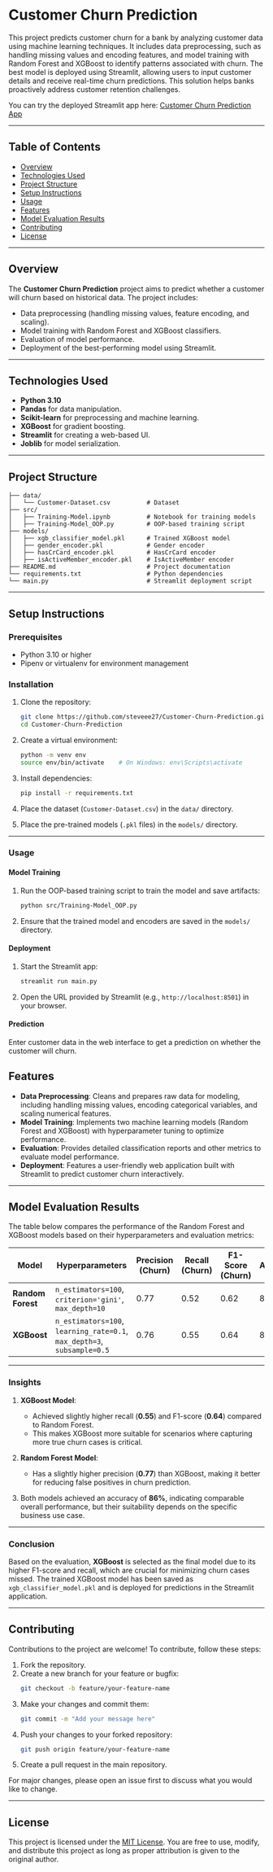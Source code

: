 # Customer Churn Prediction

This project predicts customer churn for a bank by analyzing customer data using machine learning techniques. It includes data preprocessing, such as handling missing values and encoding features, and model training with Random Forest and XGBoost to identify patterns associated with churn. The best model is deployed using Streamlit, allowing users to input customer details and receive real-time churn predictions. This solution helps banks proactively address customer retention challenges.

You can try the deployed Streamlit app here: [Customer Churn Prediction App](https://customer-churn-prediction-machine-learning.streamlit.app/)

---

## Table of Contents

- [Overview](#overview)
- [Technologies Used](#technologies-used)
- [Project Structure](#project-structure)
- [Setup Instructions](#setup-instructions)
- [Usage](#usage)
- [Features](#features)
- [Model Evaluation Results](#model-evaluation-results)
- [Contributing](#contributing)
- [License](#license)

---

## Overview

The **Customer Churn Prediction** project aims to predict whether a customer will churn based on historical data. The project includes:

- Data preprocessing (handling missing values, feature encoding, and scaling).
- Model training with Random Forest and XGBoost classifiers.
- Evaluation of model performance.
- Deployment of the best-performing model using Streamlit.

---

## Technologies Used

- **Python 3.10**
- **Pandas** for data manipulation.
- **Scikit-learn** for preprocessing and machine learning.
- **XGBoost** for gradient boosting.
- **Streamlit** for creating a web-based UI.
- **Joblib** for model serialization.

---

## Project Structure

```plaintext
├── data/
│   └── Customer-Dataset.csv          # Dataset
├── src/
│   ├── Training-Model.ipynb          # Notebook for training models
│   ├── Training-Model_OOP.py         # OOP-based training script
├── models/
│   ├── xgb_classifier_model.pkl      # Trained XGBoost model
│   ├── gender_encoder.pkl            # Gender encoder
│   ├── hasCrCard_encoder.pkl         # HasCrCard encoder
│   ├── isActiveMember_encoder.pkl    # IsActiveMember encoder
├── README.md                         # Project documentation
└── requirements.txt                  # Python dependencies
└── main.py                           # Streamlit deployment script
```

---

## Setup Instructions

### Prerequisites

- Python 3.10 or higher
- Pipenv or virtualenv for environment management

### Installation

1. Clone the repository:
    ```bash
    git clone https://github.com/steveee27/Customer-Churn-Prediction.git
    cd Customer-Churn-Prediction
    ```

2. Create a virtual environment:
    ```bash
    python -m venv env
    source env/bin/activate    # On Windows: env\Scripts\activate
    ```

3. Install dependencies:
    ```bash
    pip install -r requirements.txt
    ```

4. Place the dataset (`Customer-Dataset.csv`) in the `data/` directory.

5. Place the pre-trained models (`.pkl` files) in the `models/` directory.

---

### Usage

#### Model Training

1. Run the OOP-based training script to train the model and save artifacts:
    ```bash
    python src/Training-Model_OOP.py
    ```

2. Ensure that the trained model and encoders are saved in the `models/` directory.

#### Deployment

1. Start the Streamlit app:
    ```bash
    streamlit run main.py
    ```

2. Open the URL provided by Streamlit (e.g., `http://localhost:8501`) in your browser.

#### Prediction

Enter customer data in the web interface to get a prediction on whether the customer will churn.

## Features

- **Data Preprocessing**: Cleans and prepares raw data for modeling, including handling missing values, encoding categorical variables, and scaling numerical features.
- **Model Training**: Implements two machine learning models (Random Forest and XGBoost) with hyperparameter tuning to optimize performance.
- **Evaluation**: Provides detailed classification reports and other metrics to evaluate model performance.
- **Deployment**: Features a user-friendly web application built with Streamlit to predict customer churn interactively.

---

## Model Evaluation Results

The table below compares the performance of the Random Forest and XGBoost models based on their hyperparameters and evaluation metrics:

| **Model**        | **Hyperparameters**                                                                                      | **Precision (Churn)** | **Recall (Churn)** | **F1-Score (Churn)** | **Accuracy** |
|-------------------|---------------------------------------------------------------------------------------------------------|-----------------------|--------------------|----------------------|--------------|
| **Random Forest** | `n_estimators=100`, `criterion='gini'`, `max_depth=10`                                                 | 0.77                  | 0.52               | 0.62                 | 86%          |
| **XGBoost**       | `n_estimators=100`, `learning_rate=0.1`, `max_depth=3`, `subsample=0.5`                                 | 0.76                  | 0.55               | 0.64                 | 86%          |

---

### Insights

1. **XGBoost Model**:
   - Achieved slightly higher recall (**0.55**) and F1-score (**0.64**) compared to Random Forest.
   - This makes XGBoost more suitable for scenarios where capturing more true churn cases is critical.

2. **Random Forest Model**:
   - Has a slightly higher precision (**0.77**) than XGBoost, making it better for reducing false positives in churn prediction.

3. Both models achieved an accuracy of **86%**, indicating comparable overall performance, but their suitability depends on the specific business use case.

---

### Conclusion

Based on the evaluation, **XGBoost** is selected as the final model due to its higher F1-score and recall, which are crucial for minimizing churn cases missed. The trained XGBoost model has been saved as `xgb_classifier_model.pkl` and is deployed for predictions in the Streamlit application.

---

## Contributing

Contributions to the project are welcome! To contribute, follow these steps:

1. Fork the repository.
2. Create a new branch for your feature or bugfix:
    ```bash
    git checkout -b feature/your-feature-name
    ```
3. Make your changes and commit them:
    ```bash
    git commit -m "Add your message here"
    ```
4. Push your changes to your forked repository:
    ```bash
    git push origin feature/your-feature-name
    ```
5. Create a pull request in the main repository.

For major changes, please open an issue first to discuss what you would like to change.

---

## License

This project is licensed under the [MIT License](LICENSE). You are free to use, modify, and distribute this project as long as proper attribution is given to the original author.
